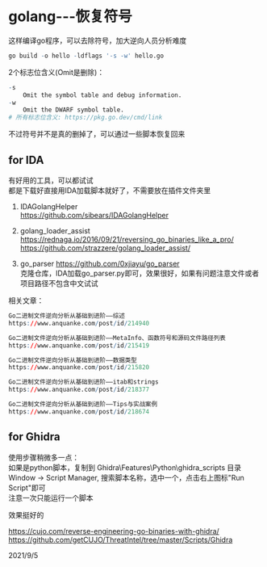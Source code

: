 # golang---恢复符号

这样编译go程序，可以去除符号，加大逆向人员分析难度  
```r
go build -o hello -ldflags '-s -w' hello.go
```

2个标志位含义(Omit是删除)：  
```r
-s
	Omit the symbol table and debug information.
-w
	Omit the DWARF symbol table.
# 所有标志位含义: https://pkg.go.dev/cmd/link
```
不过符号并不是真的删掉了，可以通过一些脚本恢复回来  

## for IDA
有好用的工具，可以都试试  
都是下载好直接用IDA加载脚本就好了，不需要放在插件文件夹里  

1. IDAGolangHelper  
https://github.com/sibears/IDAGolangHelper  

2. golang_loader_assist
https://rednaga.io/2016/09/21/reversing_go_binaries_like_a_pro/  
https://github.com/strazzere/golang_loader_assist/  

3. go_parser
https://github.com/0xjiayu/go_parser  
克隆仓库，IDA加载go_parser.py即可，效果很好，如果有问题注意文件或者项目路径不包含中文试试  

相关文章：  
```r
Go二进制文件逆向分析从基础到进阶——综述
https://www.anquanke.com/post/id/214940

Go二进制文件逆向分析从基础到进阶——MetaInfo、函数符号和源码文件路径列表
https://www.anquanke.com/post/id/215419

Go二进制文件逆向分析从基础到进阶——数据类型
https://www.anquanke.com/post/id/215820

Go二进制文件逆向分析从基础到进阶——itab和strings
https://www.anquanke.com/post/id/218377

Go二进制文件逆向分析从基础到进阶——Tips与实战案例
https://www.anquanke.com/post/id/218674
```

## for Ghidra
使用步骤稍微多一点：  
如果是python脚本，复制到 Ghidra\Features\Python\ghidra_scripts 目录  
Window -> Script Manager, 搜索脚本名称，选中一个，点击右上图标"Run Script"即可  
注意一次只能运行一个脚本  

效果挺好的  

https://cujo.com/reverse-engineering-go-binaries-with-ghidra/  
https://github.com/getCUJO/ThreatIntel/tree/master/Scripts/Ghidra  


2021/9/5  
